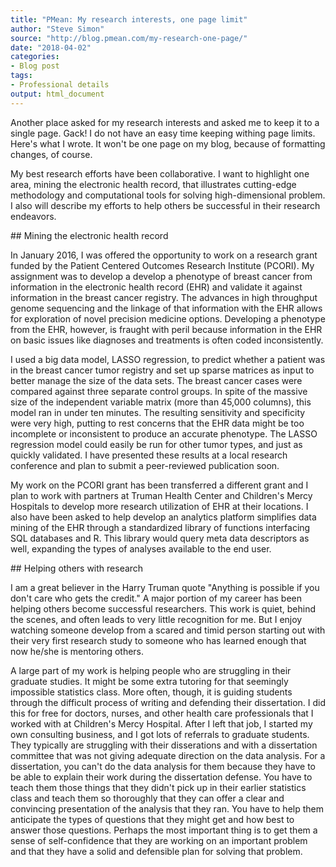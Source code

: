 ```yaml
---
title: "PMean: My research interests, one page limit"
author: "Steve Simon"
source: "http://blog.pmean.com/my-research-one-page/"
date: "2018-04-02"
categories:
- Blog post
tags:
- Professional details
output: html_document
---
```


Another place asked for my research interests and asked me to keep it to
a single page. Gack! I do not have an easy time keeping withing page
limits. Here's what I wrote. It won't be one page on my blog, because of
formatting changes, of course.

<!---More--->

My best research efforts have been collaborative. I want to highlight
one area, mining the electronic health record, that illustrates
cutting-edge methodology and computational tools for solving
high-dimensional problem. I also will describe my efforts to help others
be successful in their research endeavors.

\#\# Mining the electronic health record

In January 2016, I was offered the opportunity to work on a research
grant funded by the Patient Centered Outcomes Research Institute
(PCORI). My assignment was to develop a develop a phenotype of breast
cancer from information in the electronic health record (EHR) and
validate it against information in the breast cancer registry. The
advances in high throughput genome sequencing and the linkage of that
information with the EHR allows for exploration of novel precision
medicine options. Developing a phenotype from the EHR, however, is
fraught with peril because information in the EHR on basic issues like
diagnoses and treatments is often coded inconsistently.

I used a big data model, LASSO regression, to predict whether a patient
was in the breast cancer tumor registry and set up sparse matrices as
input to better manage the size of the data sets. The breast cancer
cases were compared against three separate control groups. In spite of
the massive size of the independent variable matrix (more than 45,000
columns), this model ran in under ten minutes. The resulting sensitivity
and specificity were very high, putting to rest concerns that the EHR
data might be too incomplete or inconsistent to produce an accurate
phenotype. The LASSO regression model could easily be run for other
tumor types, and just as quickly validated. I have presented these
results at a local research conference and plan to submit a
peer-reviewed publication soon.

My work on the PCORI grant has been transferred a different grant and I
plan to work with partners at Truman Health Center and Children's Mercy
Hospitals to develop more research utilization of EHR at their
locations. I also have been asked to help develop an analytics platform
simplifies data mining of the EHR through a standardized library of
functions interfacing SQL databases and R. This library would query meta
data descriptors as well, expanding the types of analyses available to
the end user.

\#\# Helping others with research

I am a great believer in the Harry Truman quote "Anything is possible if
you don't care who gets the credit." A major portion of my career has
been helping others become successful researchers. This work is quiet,
behind the scenes, and often leads to very little recognition for me.
But I enjoy watching someone develop from a scared and timid person
starting out with their very first research study to someone who has
learned enough that now he/she is mentoring others.

A large part of my work is helping people who are struggling in their
graduate studies. It might be some extra tutoring for that seemingly
impossible statistics class. More often, though, it is guiding students
through the difficult process of writing and defending their
dissertation. I did this for free for doctors, nurses, and other health
care professionals that I worked with at Children's Mercy Hospital.
After I left that job, I started my own consulting business, and I got
lots of referrals to graduate students. They typically are struggling
with their disserations and with a dissertation committee that was not
giving adequate direction on the data analysis. For a dissertation, you
can't do the data analysis for them because they have to be able to
explain their work during the dissertation defense. You have to teach
them those things that they didn't pick up in their earlier statistics
class and teach them so thoroughly that they can offer a clear and
convincing presentation of the analysis that they ran. You have to help
them anticipate the types of questions that they might get and how best
to answer those questions. Perhaps the most important thing is to get
them a sense of self-confidence that they are working on an important
problem and that they have a solid and defensible plan for solving that
problem.


